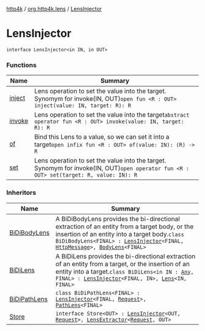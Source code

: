 [http4k](../../index.md) / [org.http4k.lens](../index.md) / [LensInjector](./index.md)

# LensInjector

`interface LensInjector<in IN, in OUT>`

### Functions

| Name | Summary |
|---|---|
| [inject](inject.md) | Lens operation to set the value into the target. Synomym for invoke(IN, OUT)`open fun <R : OUT> inject(value: IN, target: R): R` |
| [invoke](invoke.md) | Lens operation to set the value into the target`abstract operator fun <R : OUT> invoke(value: IN, target: R): R` |
| [of](of.md) | Bind this Lens to a value, so we can set it into a target`open infix fun <R : OUT> of(value: IN): (R) -> R` |
| [set](set.md) | Lens operation to set the value into the target. Synomym for invoke(IN, OUT)`open operator fun <R : OUT> set(target: R, value: IN): R` |

### Inheritors

| Name | Summary |
|---|---|
| [BiDiBodyLens](../-bi-di-body-lens/index.md) | A BiDiBodyLens provides the bi-directional extraction of an entity from a target body, or the insertion of an entity into a target body.`class BiDiBodyLens<FINAL> : `[`LensInjector`](./index.md)`<FINAL, `[`HttpMessage`](../../org.http4k.core/-http-message/index.md)`>, `[`BodyLens`](../-body-lens/index.md)`<FINAL>` |
| [BiDiLens](../-bi-di-lens/index.md) | A BiDiLens provides the bi-directional extraction of an entity from a target, or the insertion of an entity into a target.`class BiDiLens<in IN : `[`Any`](https://kotlinlang.org/api/latest/jvm/stdlib/kotlin/-any/index.html)`, FINAL> : `[`LensInjector`](./index.md)`<FINAL, IN>, `[`Lens`](../-lens/index.md)`<IN, FINAL>` |
| [BiDiPathLens](../-bi-di-path-lens/index.md) | `class BiDiPathLens<FINAL> : `[`LensInjector`](./index.md)`<FINAL, `[`Request`](../../org.http4k.core/-request/index.md)`>, `[`PathLens`](../-path-lens/index.md)`<FINAL>` |
| [Store](../../org.http4k.core/-store/index.md) | `interface Store<OUT> : `[`LensInjector`](./index.md)`<OUT, `[`Request`](../../org.http4k.core/-request/index.md)`>, `[`LensExtractor`](../-lens-extractor/index.md)`<`[`Request`](../../org.http4k.core/-request/index.md)`, OUT>` |
